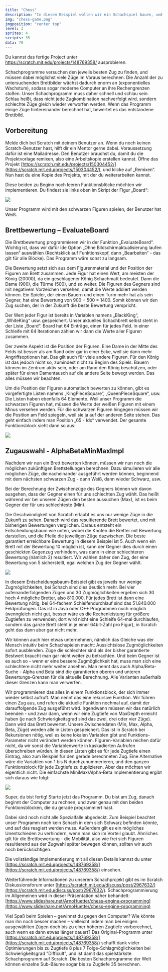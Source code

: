 ```yaml
---
title: "Chess"
description: "In diesem Beispiel wollen wir ein Schachspiel bauen, und dabei vor allem die beiden wichtigsten Funktionen - das Ausführen von verschiedenen Zugkombinationen, und die Bewertung des daraus resultierenden Brettbilds."
img: "chess-game.png"
imgposition: "center top"
level: 3
sprites: 4
scripts: 35
data: 70
---
```


Du kannst das fertige Project unter <a href="https://scratch.mit.edu/projects/148769358/" target="_blank">https://scratch.mit.edu/projects/148769358/</a> ausprobieren.

Schachprogramme versuchen den jeweils besten Zug zu finden, und müssen dabei möglichst viele Züge im Voraus berechnen. Die Anzahl der zu untersuchenden Brettbilder wächst dadurch enorm an (exponentielles Wachstum), sodass sogar moderne Computer an ihre Rechengrenzen stoßen. Unser Schachprogramm muss daher schnell und schlau sein. Schlau heißt, dass nicht jede Zugkombination nachverfolgt wird, sondern schlechte Züge gleich wieder verworfen werden. Wenn das Programm einige Züge hintereinander berechnet hat, bewertet es das entstandene Brettbild.

## Vorbereitung

Melde dich bei Scratch mit deinem Benutzer an. Wenn du noch keinen Scratch-Benutzer hast, hilft dir ein Mentor gerne dabei. Voraussetzung dafür ist eine Mailadresse. Den Benutzer brauchst du, damit du die Projektvorlage remixen, also eine Arbeitskopie erstellen kannst. Öffne das Projekt [https://scratch.mit.edu/projects/150304452/](https://scratch.mit.edu/projects/150304452/), und klicke auf „Remixen“. Nun hast du eine Kopie des Projekts, mit der du weiterarbeiten kannst.

Diese beiden zu Beginn noch leeren Funktionsblöcke möchten wir implementieren. Du findest sie links oben im Skript der Figur „Board“:

<p><img src="chess-blocks.png" class="max-full" /></p>

Unser Programm wird mit den schwarzen Figuren spielen, der Benutzer hat Weiß.

## Brettbewertung – EvaluateBoard

Die Brettbewertung programmieren wir in der Funktion „EvaluateBoard“. Wichtig ist, dass wir dafür ide Option „Ohne Bildschirmaktualisierung laufen lassen“ auswählen (Rechtsklick auf Funktionskopf, dann „Bearbeiten“ - das gilt für alle Blöcke). Das Programm wäre sonst zu langsam.

Die Bewertung setzt sich aus dem Figurenmaterial und der Position der Figuren am Brett zusammen. Jede Figur hat einen Wert, am meisten der König (20000), da ein geschlagener König Schachmatt bedeutet. Dann die Dame (900), die Türme (500), und so weiter. Die Figuren des Gegners sind mit negativem Vorzeichen versehen, damit die Werte addiert werden können. Ein Spieler, der einen Bauern und einen Turm mehr hat als sein Gegner, hat eine Bewertung von 900 + 500 = 1400. Somit können wir den Zug suchen, der in der Zukunft die beste Bewertung verspricht.

Der Wert jeder Figur ist bereits in Variablen namens „BlackKing“, „WhiteKing“ usw. gespeichert. Unser aktuelles Schachbrett selbst steht in der Liste „Board“. Board hat 64 Einträge, einen für jedes Feld. In einer Schleife mit 64 Iterationen zählen wir dann die Werte aller Figuren zusammen.

Der zweite Aspekt ist die Position der Figuren. Eine Dame in der Mitte des Felds ist besser als am Rand oder gar in einer Ecke, weil sie dann mehr Angriffsoptionen hat. Das gilt auch für viele andere Figuren. Für den König ist das jedoch nicht so, zumindest nicht zu Beginn des Spiels. Bauern können im Zentrum aktiv sein, oder am Rand den König beschützen, oder später für einen Damentausch auf die andere Seite bewegt werden. Das alles müssen wir beachten.

Um die Position der Figuren automatisch bewerten zu können, gibt es vorgefertigte Listen namens „KingPieceSquare“, „QueenPieceSquare“, usw. Die Listen haben ebenfalls 64 Elemente. Weil unser Programm die schwarzen Figuren hat, müssen die Werte der weißen Figuren mit einem Minus versehen werden. Für die schwarzen Figuren hingegen müssen wir die Position am Feld spiegeln, weil sie ja auf der anderen Seite stehen. Das geht einfach indem man Position „65 - Idx“ verwendet.
Der gesamte Funktionsblock sieht dann so aus:

<p><img src="chess-eval-code.png" class="max-full" /></p>

## Zugauswahl - AlphaBetaMinMaxImpl

Nachdem wir nun ein Brett bewerten können, müssen wir nun noch die möglichen zukünftigen Brettstellungen berechnen. Dazu simulieren wir alle möglichen Züge, die nacheinander ausgeführt werden können, beginnend mit dem nächsten schwarzen Zug - dann Weiß, dann wieder Schwarz, usw.

Bei der Berechnung der Zwischenzüge des Gegners können wir davon ausgehen, dass der Gegner einen für uns schlechten Zug wählt. Das heißt während wir bei unseren Zügen den besten aussuchen (Max), ist es beim Gegner der für uns schlechteste (Min).

Die Geschwindigkeit von Scratch erlaubt es uns nur wenige Züge in die Zukunft zu sehen. Danach wird das resultierende Brett bewertet, und mit bisherigen Bewertungen verglichen. Daraus entsteht ein Entscheidungsbaum wie unten, wobei die Knoten die Bretter mit Bewertung darstellen, und die Pfeile die jeweiligen Züge dazwischen. Die beste garantiert erreichbare Bewertung in diesem Beispiel ist 5. Auch wenn ein Brett mit der Bewertung 10 möglich ist, kann der Gegner dies durch einen geschickten Gegenzug verhindern, was dann in einer schlechteren Bewertung (nämlich 2) resultiert. Wir wählen daher den Zug, der eine Bewertung von 5 sicherstellt, egal welchen Zug der Gegner wählt.

<p><img src="chess-minimax.png" class="max-full" /></p>

In diesem Entscheidungsbaum-Beispiel gibt es jeweils nur wenige Zugmöglichkeiten, bei Schach sind dies deutlich mehr. Bei vier aufeinanderfolgenden Zügen und 30 Zugmöglichkeiten ergeben sich 30 hoch 4 mögliche Bretter, also 810.000. Für jedes Brett ist dann eine Bewertung nötig, bei 64-fachem Schleifendurchlauf sind das 51.840.000 Feldprüfungen. Das ist in Java oder C++ Programmen noch möglich (wenngleich nicht gut, besser wäre es die Rechenleistung für größere Zugtiefen zu verwenden; dort wird nicht eine Schleife 64-mal durchlaufen, sondern das ganze Brett steht in je einer 64bit-Zahl pro Figur), in Scratch geht das dann aber gar nicht mehr.

Wir können auch hier etwas unternehmen, nämlich das Gleiche was der Mensch intuitiv beim Schachspielen macht: Aussichtslose Zugmöglichkeiten sofort ausblenden. Züge die schlechter sind als der bisher garantierte Bestwert braucht man gar nicht weiter zu betrachten. Und beim Gegner ist es auch so - wenn er eine bessere Zugmöglichkeit hat, muss man sich eine schlechtere nicht mehr weiter ansehen. Man nennt das auch Alpha/Beta-Suche - Alpha und Beta sind die garantierten oberen und unteren Bewertungs-Grenzen für die aktuelle Berechnung. Alle Varianten außerhalb dieser Grenzen kann man verwerfen.

Wir programmieren das alles in einem Funktionsblock, der sich immer wieder selbst aufruft. Man nennt das eine rekursive Funktion. Wir führen einen Zug aus, und rufen die aktuelle Funktion nochmal auf, damit der darauffolgende Zug ausgeführt wird. Irgendwann müssen wir das natürlich beenden - und zwar dann, wenn wir eine Zugtiefe von MaxDepth erreicht haben (je nach Schwierigkeitsgrad sind das zwei, drei oder vier Züge). Dann wird das Brett bewertet. Unsere Zwischendaten (Min, Max, Alpha, Beta, Züge) werden alle in Listen gespeichert. Das ist in Scratch bei Rekursionen nötig, weil es keine lokalen Variablen gibt und Funktions-Parameter nicht verändert werden können. Figuren-Variablen reichen dafür nicht, da wir sonst die Variablenwerte in kaskadierten Aufrufen überschreiben würden. In diesen Listen gibt es für jede Zugtiefe einen Eintrag, also zum Beispiel für den gerade berechneten Zug. Eine Alternative wäre die Variablen von 1 bis N durchzunummerieren, und den ganzen Funktionsblock für jede Zugtiefe zu duplizieren. Aber das möchten wir eigentlich nicht.
Die einfachste MiniMax/Alpha-Beta Implementierung ergibt sich daraus wie folgt: 

<p><img src="chess-minimax-code.png" class="max-full" /></p>

Super, du bist fertig! Starte jetzt das Programm. Du bist am Zug, danach beginnt der Computer zu rechnen, und zwar genau mit den beiden Funktionsblöcken, die du gerade programmiert hast.

Dabei sind noch nicht alle Spezialfälle abgedeckt. Zum Beispiel beachtet unser Programm noch kein Schach in dem sich Schwarz befinden könnte, und auf das reagiert werden muss. Außerdem gilt es ein mögliches Unentschieden zu verhindern, wenn man sich im Vorteil glaubt. Ähnliches gilt für die Brettbewertung - die Mobilität, also wie frei sich Figuren resultierend aus der Zugwahl später bewegen können, sollten wir auch noch berücksichtigen.

Die vollständige Implementierung mit all diesen Details kannst du unter [https://scratch.mit.edu/projects/148769358/](https://scratch.mit.edu/projects/148769358/) einsehen.

Weiterführende Informationen zu unserem Schachprojekt gibt es im Scratch Diskussionsforum unter [https://scratch.mit.edu/discuss/post/2967632/](https://scratch.mit.edu/discuss/post/2967632/). Schachprogrammierung im Allgemeinen wird in dieser Präsentation näher behandelt: [https://www.slideshare.net/ArnoHuetter/chess-engine-programming](https://www.slideshare.net/ArnoHuetter/chess-engine-programming)

Viel Spaß beim Spielen – gewinnst du gegen den Computer? Wie könnte man ihn noch besser machen – vielleicht indem man bei einigen ausgewählten Zügen doch bis zu einer höheren Zugtiefe vorberechnet, auch wenn es dann etwas länger dauert? Das Original-Programm unter [https://scratch.mit.edu/projects/148769358/](https://scratch.mit.edu/projects/148769358/) schafft dank vieler  Optimierungen bis zu Zugtiefe 8 plus 7 Folge-Schlagmöglichkeiten bei Schwierigkeitsgrad "Difficult", und ist damit das spielstärkste Schachprogramm auf Scratch. Die besten Schachprogramme der Welt können einzelne Sub-Bäume sogar bis zu Zugtiefe 35 berechnen.
